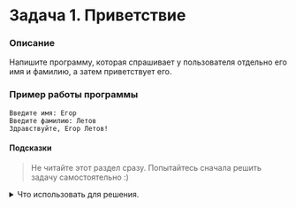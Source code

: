 # Задача 1. Приветствие

### Описание
Напишите программу, которая спрашивает у пользователя отдельно его имя и фамилию, а затем приветствует его.

### Пример работы программы
```
Введите имя: Егор
Введите фамилию: Летов
Здравствуйте, Егор Летов!
```
#### Подсказки

> Не читайте этот раздел сразу. Попытайтесь сначала решить задачу самостоятельно :)

<details>

<summary>Что использовать для решения.</summary>

Для работы со строками вы можете использовать как обычные строки (`char *`), так и тип `std::string`.

Если вы используете обычные строки, вам нужно заранее выделить память под переменные, которые будут содержать имя и фамилию.

Для ввода значений с консоли используйте `std::cin`.

Для вывода на консоль используйте `std::cout`.

</details>
